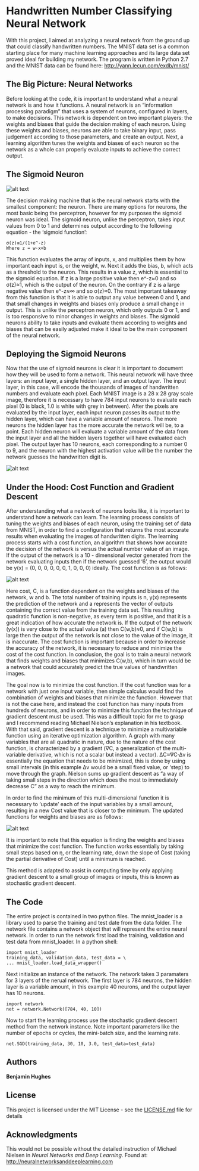 # Handwritten Number Classifying Neural Network

With this project, I aimed at analyzing a neural network from the ground up that could classify handwritten numbers. The MNIST data set is a common starting place for many machine learning approaches and its large data set proved ideal for building my network. The program is written in Python 2.7 and the MNIST data can be found here: http://yann.lecun.com/exdb/mnist/ 

## The Big Picture: Neural Networks

Before looking at the code, it is important to understand what a neural network is and how it functions. A neural network is an “information processing paradigm” that uses a system of neurons, configured in layers, to make decisions. This network is dependent on two important players: the weights and biases that guide the decision making of each neuron. Using these weights and biases, neurons are able to take binary input, pass judgement according to those parameters, and create an output. Next, a learning algorithm tunes the weights and biases of each neuron so the network as a whole can properly evaluate inputs to achieve the correct output.

## The Sigmoid Neuron

![alt text](http://neuralnetworksanddeeplearning.com/images/tikz9.png)

The decision making machine that is the neural network starts with the smallest component: the neuron. There are many options for neurons, the most basic being the perceptron, however for my purposes the sigmoid neuron was ideal. The sigmoid neuron, unlike the perceptron, takes input values from 0 to 1 and determines output according to the following equation - the ‘sigmoid function’:
```
σ(z)≡1/(1+e^-z)
Where z = w⋅x+b
```
This function evaluates the array of inputs, x, and multiplies them by how important each input is, or the weight, w. Next it adds the bias, b, which acts as a threshold to the neuron. This results in a value z, which is essential to the sigmoid equation. If z is a large positive value then e^-z≈0 and so σ(z)≈1, which is the output of the neuron. On the contrary if z is a large negative value then e^-z≈∞ and so σ(z)≈0. The most important takeaway from this function is that it is able to output any value between 0 and 1, and that small changes in weights and biases only produce a small change in output. This is unlike the perceptron neuron, which only outputs 0 or 1, and is too responsive to minor changes in weights and biases. The sigmoid neurons ability to take inputs and evaluate them according to weights and biases that can be easily adjusted make it ideal to be the main component of the neural network.

## Deploying the Sigmoid Neurons

Now that the use of sigmoid neurons is clear it is important to document how they will be used to form a network. This neural network will have three layers: an input layer, a single hidden layer, and an output layer. The input layer, in this case, will encode the thousands of images of handwritten numbers and evaluate each pixel. Each MNIST image is a 28 x 28 gray scale image, therefore it is necessary to have 784 input neurons to evaluate each pixel (0 is black, 1.0 is white with grey in between). After the pixels are evaluated by the input layer, each input neuron passes its output to the hidden layer, which can have a variable amount of neurons. The more neurons the hidden layer has the more accurate the network will be, to a point. Each hidden neuron will evaluate a variable amount of the data from the input layer and all the hidden layers together will have evaluated each pixel. The output layer has 10 neurons, each corresponding to a number 0 to 9, and the neuron with the highest activation value will be the number the network guesses the handwritten digit is.

![alt text](http://neuralnetworksanddeeplearning.com/images/tikz11.png)

## Under the Hood: Cost Function and Gradient Descent

After understanding what a network of neurons looks like, it is important to understand how a network can learn. The learning process consists of tuning the weights and biases of each neuron, using the training set of data from MNIST, in order to find a configuration that returns the most accurate results when evaluating the images of handwritten digits. The learning process starts with a cost function, an algorithm that shows how accurate the decision of the network is versus the actual number value of an image. If the output of the network is a 10 - dimensional vector generated from the network evaluating inputs then if the network guessed ‘6’, the output would be y(x) = (0, 0, 0, 0, 0, 0, 1, 0, 0, 0) ideally. The cost function is as follows: 

![alt text](https://encrypted-tbn0.gstatic.com/images?q=tbn:ANd9GcRhEp7dfM7LnnrUS_Ef9vwaY9qYR0jWxbnJy1pYy99wEXwDXqD_)

Here cost, C, is a function dependent on the weights and biases of the network, w and b. The total number of training inputs is n, y(x) represents the prediction of the network and a represents the vector of outputs containing the correct value from the training data set. This resulting quadratic function is non-negative, as every term is positive, and that it is a great indication of how accurate the network is. If the output of the network (y(x)) is very close to the actual value (a) then C(w,b)≈0, and if C(w,b) is large then the output of the network is not close to the value of the image, it is inaccurate. The cost function is important because in order to increase the accuracy of the network, it is necessary to reduce and minimize the cost of the cost function. In conclusion, the goal is to train a neural network that finds weights and biases that minimizes C(w,b), which in turn would be a network that could accurately predict the true values of handwritten images.

The goal now is to minimize the cost function. If the cost function was for a network with just one input variable, then simple calculus would find the combination of weights and biases that minimize the function. However that is not the case here, and instead the cost function has many inputs from hundreds of neurons, and in order to minimize this function the technique of gradient descent must be used. This was a difficult topic for me to grasp and I recommend reading Michael Nielson’s explanation in his textbook. With that said, gradient descent is a technique to minimize a multivariable function using an iterative optimization algorithm. A graph with many variables that are all quadratic in nature, due to the nature of the cost function, is characterized by a gradient (∇C, a generalization of the multi-variable derivative, which is not a scalar but instead a vector).
ΔC≈∇C⋅Δv is essentially the equation that needs to be minimized, this is done by using small intervals (in this example Δv would be a small fixed value, or ‘step)  to move through the graph. Nielson sums up gradient descent as “a way of taking small steps in the direction which does the most to immediately decrease C” as a way to reach the minimum.

In order to find the minimum of this multi-dimensional function it is necessary to ‘update’ each of the input variables by a small amount, resulting in a new Cost value that is closer to the minimum. The updated functions for weights and biases are as follows: 

![alt text](https://encrypted-tbn0.gstatic.com/images?q=tbn:ANd9GcRg2pcFWuZcfV-le2sVjd0KIE1SDL4GrvpuDjJ3Mklt6DvZGinJ)

It is important to note that this equation is finding the weights and biases that minimize the cost function. The function works essentially by taking small steps based on η, or the learning rate, down the slope of Cost (taking the partial derivative of Cost) until a minimum is reached.

This method is adapted to assist in computing time by only applying gradient descent to a small group of images or inputs, this is known as stochastic gradient descent.

## The Code

The entire project is contained in two python files. The mnist_loader is a library used to parse the training and test date from the data folder. The network file contains a network object that will represent the entire neural network. In order to run the network first load the training, validation and test data from mnist_loader. In a python shell:
```
import mnist_loader
training_data, validation_data, test_data = \
... mnist_loader.load_data_wrapper()
```
Next initialize an instance of the network. The network takes 3 paramaters for 3 layers of the nerual network. The first layer is 784 neurons, the hidden layer is a variable amount, in this example 40 neurons, and the output layer has 10 neurons.
```
import network
net = network.Network([784, 40, 10])
```
Now to start the learning process use the stochastic gradient descent method from the network instance. Note important parameters like the number of epochs or cycles, the mini-batch size, and the learning rate.
```
net.SGD(training_data, 30, 10, 3.0, test_data=test_data)
```
## Authors

**Benjamin Hughes** 

## License

This project is licensed under the MIT License - see the [LICENSE.md](LICENSE.md) file for details

## Acknowledgments

This would not be possible without the detailed instruction of Michael Nielsen in *Neural Networks and Deep Learning*. Found at: http://neuralnetworksanddeeplearning.com 
